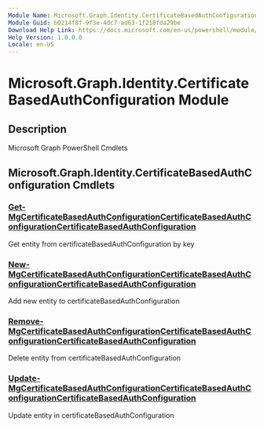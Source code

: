 ```yaml
---
Module Name: Microsoft.Graph.Identity.CertificateBasedAuthConfiguration
Module Guid: b0214f8f-9f3e-4dc7-ad63-1f210fda29be
Download Help Link: https://docs.microsoft.com/en-us/powershell/module/microsoft.graph.identity.certificatebasedauthconfiguration
Help Version: 1.0.0.0
Locale: en-US
---
```


# Microsoft.Graph.Identity.CertificateBasedAuthConfiguration Module
## Description
Microsoft Graph PowerShell Cmdlets

## Microsoft.Graph.Identity.CertificateBasedAuthConfiguration Cmdlets
### [Get-MgCertificateBasedAuthConfigurationCertificateBasedAuthConfigurationCertificateBasedAuthConfiguration](Get-MgCertificateBasedAuthConfigurationCertificateBasedAuthConfigurationCertificateBasedAuthConfiguration.md)
Get entity from certificateBasedAuthConfiguration by key

### [New-MgCertificateBasedAuthConfigurationCertificateBasedAuthConfigurationCertificateBasedAuthConfiguration](New-MgCertificateBasedAuthConfigurationCertificateBasedAuthConfigurationCertificateBasedAuthConfiguration.md)
Add new entity to certificateBasedAuthConfiguration

### [Remove-MgCertificateBasedAuthConfigurationCertificateBasedAuthConfigurationCertificateBasedAuthConfiguration](Remove-MgCertificateBasedAuthConfigurationCertificateBasedAuthConfigurationCertificateBasedAuthConfiguration.md)
Delete entity from certificateBasedAuthConfiguration

### [Update-MgCertificateBasedAuthConfigurationCertificateBasedAuthConfigurationCertificateBasedAuthConfiguration](Update-MgCertificateBasedAuthConfigurationCertificateBasedAuthConfigurationCertificateBasedAuthConfiguration.md)
Update entity in certificateBasedAuthConfiguration

